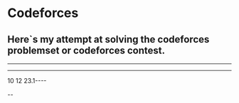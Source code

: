 
# Codeforces


Here`s my attempt at solving the codeforces problemset or codeforces  contest.
-
---
-----
10 12 23.1----


--
